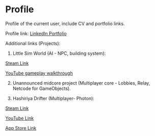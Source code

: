 # Profile
Profile of the current user, include CV and portfolio links.

Profile link:
[LinkedIn Portfolio](https://www.linkedin.com/in/anton-cernyavskiy-8a7995209/details/projects/)

Additional links (Projects):

1. Little Sim World (AI - NPC, building system):

[Steam Link](https://store.steampowered.com/app/1429880/Little_Sim_World/)

[YouTube gameplay walkthrough](https://www.youtube.com/watch?v=f4q46HIgAWk)

2. Unannounced midcore project (Multiplayer core - Lobbies, Relay, Netcode for GameObjects).

3. Hashiriya Drifter (Multiplayer- Photon):

[Steam Link](https://store.steampowered.com/app/1336560/Hashiriya_DrifterOnline_Drift_Racing_Multiplayer_DRIFTDRAGRACING/)

[YouTube Link](https://www.youtube.com/watch?v=YnwUhDi3dQk)

[App Store Link](https://apps.apple.com/us/app/hashiriya-drifter-car-games/id1467291840)
